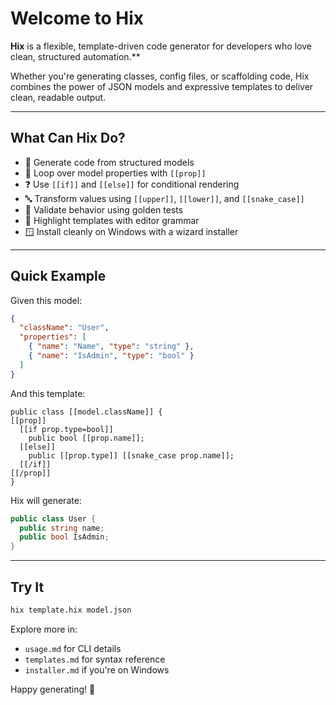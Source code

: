 # Welcome to Hix

**Hix** is a flexible, template-driven code generator for developers who love clean, structured automation.**

Whether you're generating classes, config files, or scaffolding code, Hix combines the power of JSON models and expressive templates to deliver clean, readable output.

---

## What Can Hix Do?

- 🧠 Generate code from structured models
- 🔁 Loop over model properties with `[[prop]]`
- ❓ Use `[[if]]` and `[[else]]` for conditional rendering
- 🔤 Transform values using `[[upper]]`, `[[lower]]`, and `[[snake_case]]`
- 🧪 Validate behavior using golden tests
- 🎨 Highlight templates with editor grammar
- 🪟 Install cleanly on Windows with a wizard installer

---

## Quick Example

Given this model:

```json
{
  "className": "User",
  "properties": [
    { "name": "Name", "type": "string" },
    { "name": "IsAdmin", "type": "bool" }
  ]
}
```

And this template:

```hix
public class [[model.className]] {
[[prop]]
  [[if prop.type=bool]]
    public bool [[prop.name]];
  [[else]]
    public [[prop.type]] [[snake_case prop.name]];
  [[/if]]
[[/prop]]
}
```

Hix will generate:

```csharp
public class User {
  public string name;
  public bool IsAdmin;
}
```

---

## Try It

```bash
hix template.hix model.json
```

Explore more in:
- `usage.md` for CLI details
- `templates.md` for syntax reference
- `installer.md` if you're on Windows

Happy generating! 🚀

